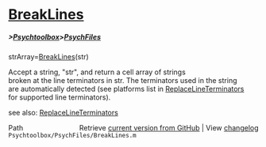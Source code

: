 # [BreakLines](BreakLines)
##### >[Psychtoolbox](Psychtoolbox)>[PsychFiles](PsychFiles)

strArray=[BreakLines](BreakLines)(str)  
  
Accept a string, "str",  and return a cell array of strings  
broken at the line terminators in str. The terminators used in the string  
are automatically detected (see platforms list in [ReplaceLineTerminators](ReplaceLineTerminators)  
for supported line terminators).  
  
  
see also: [ReplaceLineTerminators](ReplaceLineTerminators)  




<div class="code_header" style="text-align:right;">
  <span style="float:left;">Path&nbsp;&nbsp;</span> <span class="counter">Retrieve <a href=
  "https://raw.github.com/Psychtoolbox-3/Psychtoolbox-3/beta/Psychtoolbox/PsychFiles/BreakLines.m">current version from GitHub</a> | View <a href=
  "https://github.com/Psychtoolbox-3/Psychtoolbox-3/commits/beta/Psychtoolbox/PsychFiles/BreakLines.m">changelog</a></span>
</div>
<div class="code">
  <code>Psychtoolbox/PsychFiles/BreakLines.m</code>
</div>

